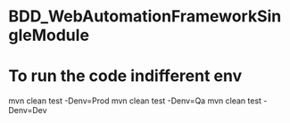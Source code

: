 # BDD_WebAutomationFrameworkSingleModule


# To run the code indifferent env
mvn clean test -Denv=Prod
mvn clean test -Denv=Qa
mvn clean test -Denv=Dev
